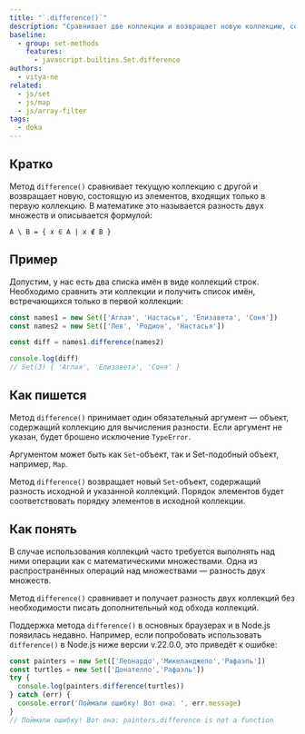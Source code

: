 ```yaml
---
title: "`.difference()`"
description: "Сравнивает две коллекции и возвращает новую коллекцию, состоящую из элементов входящих только в первую коллекцию."
baseline:
  - group: set-methods
    features:
      - javascript.builtins.Set.difference
authors:
  - vitya-ne
related:
  - js/set
  - js/map
  - js/array-filter
tags:
  - doka
---
```


## Кратко

Метод `difference()` сравнивает текущую коллекцию с другой и возвращает новую, состоящую из элементов, входящих только в первую коллекцию. В математике это называется разность двух множеств и описывается формулой:

```
A \ B = { x ∈ A | x ∉ B }
```

## Пример

Допустим, у нас есть два списка имён в виде коллекций строк. Необходимо сравнить эти коллекции и получить список имён, встречающихся только в первой коллекции:

```js
const names1 = new Set(['Аглая', 'Настасья', 'Елизавета', 'Соня'])
const names2 = new Set(['Лев', 'Родион', 'Настасья'])

const diff = names1.difference(names2)

console.log(diff)
// Set(3) { 'Аглая', 'Елизавета', 'Соня' }
```

## Как пишется

Метод `difference()` принимает один обязательный аргумент — объект, содержащий коллекцию для вычисления разности. Если аргумент не указан, будет брошено исключение `TypeError`.

Аргументом может быть как `Set`-объект, так и Set-подобный объект, например, `Map`.

Метод `difference()` возвращает новый `Set`-объект, содержащий разность исходной и указанной коллекций. Порядок элементов будет соответствовать порядку элементов в исходной коллекции.

## Как понять

В случае использования коллекций часто требуется выполнять над ними операции как с математическими множествами. Одна из распространённых операций над множествами — разность двух множеств.

Метод `difference()` сравнивает и получает разность двух коллекций без необходимости писать дополнительный код обхода коллекций.

Поддержка метода `difference()` в основных браузерах и в Node.js появилась недавно. Например, если попробовать использовать `difference()` в Node.js ниже версии v.22.0.0, это приведёт к ошибке:

```js
const painters = new Set(['Леонардо','Микеланджело','Рафаэль'])
const turtles = new Set(['Донателло','Рафаэль'])
try {
  console.log(painters.difference(turtles))
} catch (err) {
  console.error('Поймали ошибку! Вот она: ', err.message)
}
// Поймали ошибку! Вот она: painters.difference is not a function
```
